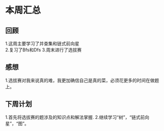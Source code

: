 #  本周汇总  
##  回顾  
1.这周主要学习了并查集和链式前向星  
2.复习了Bfs和Dfs
3.周末进行了选拔赛  
## 感想  
1.选拔赛对我来说真的难，我更加确信自己是真的菜，必须花更多的时间在做题上。  
##  下周计划  
1.首先将选拔赛的题涉及的知识点和解法掌握.
2.继续学习“树”，“链式前向星”，“图”。
